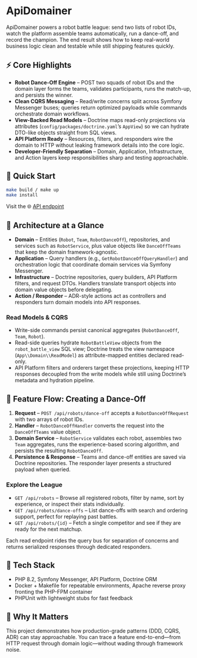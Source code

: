 # ApiDomainer

ApiDomainer powers a robot battle league: send two lists of robot IDs, watch the platform assemble teams automatically, run a dance-off, and record the champion. The end result shows how to keep real-world business logic clean and testable while still shipping features quickly.

## ⚡ Core Highlights
- **Robot Dance-Off Engine** – POST two squads of robot IDs and the domain layer forms the teams, validates participants, runs the match-up, and persists the winner.
- **Clean CQRS Messaging** – Read/write concerns split across Symfony Messenger buses; queries return optimized payloads while commands orchestrate domain workflows.
- **View-Backed Read Models** – Doctrine maps read-only projections via attributes (`config/packages/doctrine.yaml`’s `AppView`) so we can hydrate DTO-like objects straight from SQL views.
- **API Platform Ready** – Resources, filters, and responders wire the domain to HTTP without leaking framework details into the core logic.
- **Developer-Friendly Separation** – Domain, Application, Infrastructure, and Action layers keep responsibilities sharp and testing approachable.

## 🚀 Quick Start
```bash
make build / make up
make install
```
Visit the 🌐 [API endpoint](http://localhost:8085/api)

## 🧭 Architecture at a Glance
- **Domain** – Entities (`Robot`, `Team`, `RobotDanceOff`), repositories, and services such as `RobotService`, plus value objects like `DanceOffTeams` that keep the domain framework-agnostic.
- **Application** – Query handlers (e.g., `GetRobotDanceOffQueryHandler`) and orchestration logic that coordinate domain services via Symfony Messenger.
- **Infrastructure** – Doctrine repositories, query builders, API Platform filters, and request DTOs. Handlers translate transport objects into domain value objects before delegating.
- **Action / Responder** – ADR-style actions act as controllers and responders turn domain models into API responses.

### Read Models & CQRS
- Write-side commands persist canonical aggregates (`RobotDanceOff`, `Team`, `Robot`).
- Read-side queries hydrate `RobotBattleView` objects from the `robot_battle_view` SQL view; Doctrine treats the view namespace (`App\\Domain\\ReadModel`) as attribute-mapped entities declared read-only.
- API Platform filters and orderers target these projections, keeping HTTP responses decoupled from the write models while still using Doctrine’s metadata and hydration pipeline.

## 🔬 Feature Flow: Creating a Dance-Off
1. **Request** – `POST /api/robots/dance-off` accepts a `RobotDanceOffRequest` with two arrays of robot IDs.
2. **Handler** – `RobotDanceOffHandler` converts the request into the `DanceOffTeams` value object.
3. **Domain Service** – `RobotService` validates each robot, assembles two `Team` aggregates, runs the experience-based scoring algorithm, and persists the resulting `RobotDanceOff`.
4. **Persistence & Response** – Teams and dance-off entities are saved via Doctrine repositories. The responder layer presents a structured payload when queried.

### Explore the League
- `GET /api/robots` – Browse all registered robots, filter by name, sort by experience, or inspect their stats individually.
- `GET /api/robots/dance-offs` – List dance-offs with search and ordering support, perfect for replaying past battles.
- `GET /api/robots/{id}` – Fetch a single competitor and see if they are ready for the next matchup.

Each read endpoint rides the query bus for separation of concerns and returns serialized responses through dedicated responders.

## 🧱 Tech Stack
- PHP 8.2, Symfony Messenger, API Platform, Doctrine ORM
- Docker + Makefile for repeatable environments, Apache reverse proxy fronting the PHP-FPM container
- PHPUnit with lightweight stubs for fast feedback

## 🤝 Why It Matters
This project demonstrates how production-grade patterns (DDD, CQRS, ADR) can stay approachable. You can trace a feature end-to-end—from HTTP request through domain logic—without wading through framework noise.
